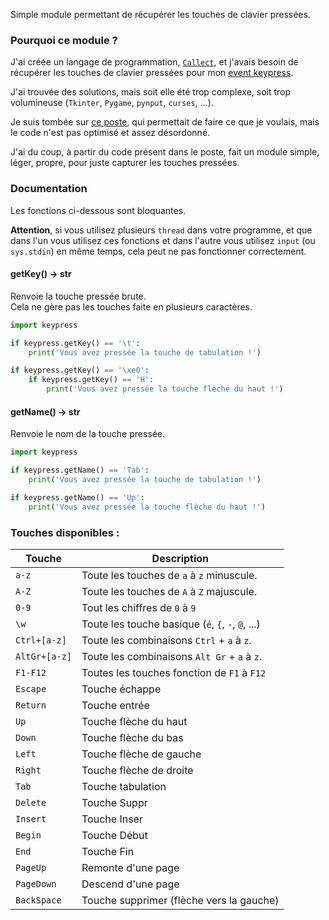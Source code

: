 Simple module permettant de récupérer les touches de clavier pressées.  

### Pourquoi ce module ?

J'ai créée un langage de programmation, [`Callect`](https://github.com/4surix/callect), et j'avais besoin de récupérer les touches de clavier pressées pour mon [event keypress](https://github.com/4surix/callect/wiki/Event-keys).  
  
J'ai trouvée des solutions, mais soit elle été trop complexe, soit trop volumineuse (`Tkinter`, `Pygame`, `pynput`, `curses`, ...).  
  
Je suis tombée sur [ce poste](http://code.activestate.com/recipes/134892), qui permettait de faire ce que je voulais, mais le code n'est pas optimisé et assez désordonné.  
  
J'ai du coup, à partir du code présent dans le poste, fait un module simple, léger, propre, pour juste capturer les touches pressées.  

### Documentation

Les fonctions ci-dessous sont bloquantes.  
  
**Attention**, si vous utilisez plusieurs `thread` dans votre programme, et que dans l'un vous utilisez ces fonctions et dans l'autre vous utilisez `input` (ou `sys.stdin`) en même temps, cela peut ne pas fonctionner correctement.  

#### getKey() -> str

Renvoie la touche pressée brute.  
Cela ne gère pas les touches faite en plusieurs caractères.  

```python
import keypress

if keypress.getKey() == '\t':
    print('Vous avez pressée la touche de tabulation !')

if keypress.getKey() == '\xe0':
    if keypress.getKey() == 'H':
        print('Vous avez pressée la touche flèche du haut !')
```

#### getName() -> str

Renvoie le nom de la touche pressée.

```python
import keypress

if keypress.getName() == 'Tab':
    print('Vous avez pressée la touche de tabulation !')

if keypress.getName() == 'Up':
    print('Vous avez pressée la touche flèche du haut !')
```

### Touches disponibles : 
| Touche  | Description |
| ------- | ----------- |
|  `a-z`  | Toute les touches de `a` à `z` minuscule. |
|  `A-Z`  | Toute les touches de `A` à `Z` majuscule. |
|  `0-9`  | Tout les chiffres de `0` à `9` |
|  `\w`   | Toute les touche basique (`é`, `{`, `-`, `@`, ...)|
|  `Ctrl+[a-z]`  | Toute les combinaisons `Ctrl` + `a` à `z`. |
|  `AltGr+[a-z]`  | Toute les combinaisons `Alt Gr` + `a` à `z`. |
|`F1-F12` | Toutes les touches fonction de `F1` à `F12` |
|`Escape` | Touche échappe |
|`Return` | Touche entrée |
|`Up`     | Touche flèche du haut |
|`Down`   | Touche flèche du bas |
|`Left`   | Touche flèche de gauche |
|`Right`  | Touche flèche de droite |
|`Tab`    | Touche tabulation |
|`Delete` | Touche Suppr |
|`Insert` | Touche Inser |
|`Begin`  | Touche Début |
|`End`    | Touche Fin |
|`PageUp` | Remonte d'une page |
|`PageDown`  | Descend d'une page |
|`BackSpace`  | Touche supprimer (flèche vers la gauche) |